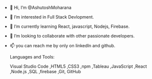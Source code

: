 - 👋 Hi, I’m @AshutoshMoharana
- 👀 I’m interested in Full Stack Devlopment.
- 🌱 I’m currently learning React, javascript, Nodejs, Firebase.
- 💞️ I’m looking to collaborate with other passionate developers.
- 📫 you can reach me by only on linkedIn and github.

  Languages and Tools:
  
  Visual Studio Code ,HTML5 ,CSS3 ,npm ,Tableau ,JavaScript ,React ,Node.js ,SQL ,firebase ,Git, GitHub



<!---
AshutoshMoharana/AshutoshMoharana is a ✨ special ✨ repository because its `README.md` (this file) appears on your GitHub profile.
You can click the Preview link to take a look at your changes.
--->
